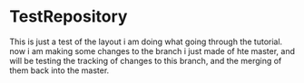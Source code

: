 # TestRepository
This is just a test of the layout i am doing what going through the tutorial.
now i am making some changes to the branch i just made of hte master, and will be testing the tracking of changes to this branch, and the merging of them back into the master.
